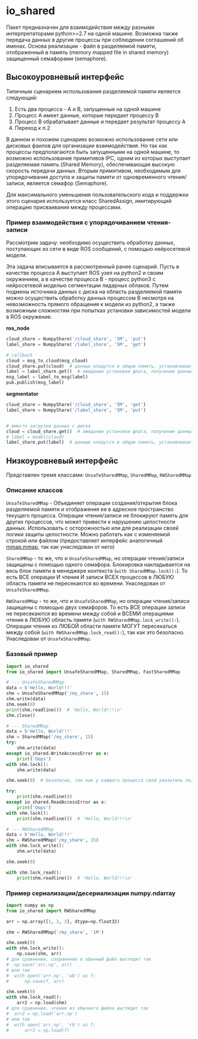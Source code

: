 # io_shared

Пакет предназначен для взаимодействия между разными интерпретаторами python>=2.7 на одной машине. Возможна также передача данных в другие процессы при соблюдении соглашений об именах. Основа реализации - файл в разделяемой памяти, отображенный в память (memory mapped file in shared memory) защищенный семафорами (semaphore).

## Высокоуровневый интерфейс

Типичным сценарием использования разделяемой памяти является следующий:
1. Есть два процесса - A и B, запущенные на одной машине
2. Процесс А имеет данные, которые передает процессу B
3. Процесс B обрабатывает данные и передает результат процессу A
4. Переход к п.2

В данном и похожем сценариях возможно использование сети или дисковых фаилов для организации взаимодействия. Но так как процессы предполагаются быть запущенными на одной машине, то возможно использование примитивов IPC, одним из которых выступает разделяемая память (Shared Memory), обеспечивающая высокую скорость передачи данных. Вторым примитивом, необходимым для упорядочивания доступа и защиты памяти от одновременного чтения/записи, является семафор (Semaphore).

Для максимального уменьшения пользовательского кода и поддержки этого сценария используется класс SharedAssign, имитирующий операцию присваивания между процессами.

### Пример взаимодействия с упорядочиванием чтения-записи

Рассмотрим задачу: необходимо осуществить обработку данных, поступающих из сети в виде ROS сообщений, с помощью нейросетевой модели.

Эта задача вписывается в рассмотренный ранее сценарий. Пусть в качестве процесса A выступает ROS узел на python2 и своим окружением, а в качестве процесса B - процесс python3 c нейросетевой моделью сегментации лидарных облаков. Путем подмены источника данных с диска на область разделяемой памяти можно осуществить обработку данных процессом B несмотря на невозможность прямого обращения к модели из python2, а также возможным сложностям при попытках установки зависимостей модели в ROS окружение.

**ros_node**

```python
cloud_share = NumpyShare('/cloud_share', '5M', 'put')
label_share = NumpyShare('/label_share', '5M', 'get')

# callback
cloud = msg_to_cloud(msg_cloud)
cloud_share.put(cloud)  # данные кладутся в общую память, устанавливается флаг
label = label_share.get()  # ожидание установки флага, получение данных
msg_label = label_to_msg(label)
pub.publish(msg_label)
```


**segmentator**

```python
cloud_share = NumpyShare('/cloud_share', '5M', 'get')
label_share = NumpyShare('/label_share', '5M', 'put')


# вместо загрузки данных с диска
cloud = cloud_share.get()  # ожидание установки флага, получение данных
# label = model(cloud)
label_share.put(label)  # данные кладутся в общую память, устанавливается флаг
```

## Низкоуровневый интерфейс

Представлен тремя классами: `UnsafeSharedMMap`, `SharedMMap`, `RWSharedMMap`

### Описание классов

`UnsafeSharedMMap` - Объединяет операции создания/открытия блока разделяемой памяти и отображения ее в адресное пространство текущего процесса. Операции чтения/записи не блокируют память для других процессов, что может привести к нарушению целостности данных. Использовать с осторожностью или для реализации своей логики защиты целостности. Можно работать как с изменяемой строкой или файлом (предоставляет интерфейс аналогичный [mmap.mmap](https://docs.python.org/2/library/mmap.html), так как унаследован от него)

`SharedMMap` - то же, что и `UnsafeSharedMMap`, но операции чтения/записи защищены с помощью одного семафора. Блокировка накладывается на весь блок памяти в менеджере контекста (`with SharedMMap.lock():`). То есть ВСЕ операции И чтения И записи ВСЕХ процессов в ЛЮБУЮ область памяти не пересекаются во времени. Унаследован от `UnsafeSharedMMap`.

`RWSharedMMap` - то же, что и `UnsafeSharedMMap`, но операции чтения/записи защищены с помощью двух семафоров. То есть ВСЕ операции записи не пересекаются во времени между собой и ВСЕМИ операциями чтения в ЛЮБУЮ область памяти (`with RWSharedMMap.lock_write():`). Операции чтения из ЛЮБОЙ области памяти МОГУТ пересекаться между собой (`with RWSharedMMap.lock_read():`), так как это безопасно. Унаследован от `UnsafeSharedMMap`.

### Базовый пример

```python
import io_shared
from io_shared import UnsafeSharedMMap, SharedMMap, FastSharedMMap

# --- UnsafeSharedMMap
data = b'Hello, World!!!'
shm = UnsafeSharedMMap('/my_share', 15)
shm.write(data)
shm.seek(0)
print(shm.readline())  # 'Hello, World!!!\n'
shm.close()

# --- SharedMMap
data = b'Hello, World!!!'
shm = SharedMMap('/my_share', 15)
try:
    shm.write(data)
except io_shared.WriteAccessError as e:
    print('Oops')
with shm.lock():
    shm.write(data)

shm.seek(0)  # безопасно, так как у каждого процесса свой указатель позиции

try:
    print(shm.readline())
except io_shared.ReadAccessError as e:
    print('Oops')
with shm.lock():
    print(shm.readline())  # 'Hello, World!!!\n'

# --- RWSharedMMap
data = b'Hello, World!!!'
shm = RWSharedMMap('/my_share', 15)
with shm.lock_write():
    shm.write(data)

shm.seek(0)

with shm.lock_read():
    print(shm.readline())  # 'Hello, World!!!\n'
```

### Пример сериализации/десериализации numpy.ndarray

```python
import numpy as np
from io_shared import RWSharedMMap

arr = np.array([1, 2, 3], dtype=np.float32)

shm = RWSharedMMap('/my_share', '1M')

shm.seek(0)
with shm.lock_write():
    np.save(shm, arr)
# для сравнения, сохранение в обычный файл выглядит так
#  np.save('arr.np', arr)
# или так
#  with open('arr.np', 'wb') as f:
#      np.save(f, arr)

shm.seek(0)
with shm.lock_read():
    arr2 = np.load(shm)
# для сравнения, чтение из обычного файла выглядит так
#  arr2 = np.load('arr.np')
# или так
#  with open('arr.np', 'rb') as f:
#      arr2 = np.load(f)
```
